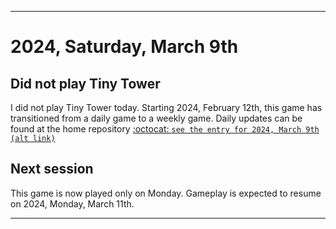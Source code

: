
***

# 2024, Saturday, March 9th

## Did not play Tiny Tower

<!-- TODO: For each weekly entry, make sure the date is correct. The day of the week should be modified in 4 places !-->

I did not play Tiny Tower today. Starting 2024, February 12th, this game has transitioned from a daily game to a weekly game. Daily updates can be found at the home repository [:octocat: `see the entry for 2024, March 9th`](https://github.com/seanpm2001/SeansLifeArchive_Images_TinyTower/tree/master/tiny%20tower/2024/03_March/09/) [`(alt link)`](/tiny%20tower/2024/03_March/09/)

## Next session

This game is now played only on Monday. Gameplay is expected to resume on 2024, Monday, March 11th.

***
